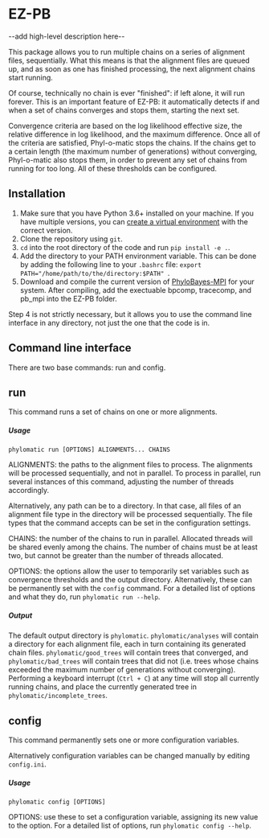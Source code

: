 # EZ-PB
--add high-level description here--

This package allows you to run multiple chains on a series of alignment files, sequentially. What this means is that the alignment files are queued up, and as soon as one has finished processing, the next alignment chains start running.

Of course, technically no chain is ever "finished": if left alone, it will run forever. This is an important feature of EZ-PB: it automatically detects if and when a set of chains converges and stops them, starting the next set.

Convergence criteria are based on the log likelihood effective size, the relative difference in log likelihood, and the maximum difference. Once all of the criteria are satisfied, Phyl-o-matic stops the chains. If the chains get to a certain length (the maximum number of generations) without converging, Phyl-o-matic also stops them, in order to prevent any set of chains from running for too long. All of these thresholds can be configured.

## Installation

1. Make sure that you have Python 3.6+ installed on your machine. If you have multiple versions, you can [create a virtual environment](https://conda.io/docs/user-guide/tasks/manage-environments.html#creating-an-environment-with-commands) with the correct version.
2. Clone the repository using `git`.
3. `cd` into the root directory of the code and run `pip install -e .`.
4. Add the directory to your PATH environment variable. This can be done by adding the following line to your `.bashrc` file: `export PATH="/home/path/to/the/directory:$PATH"
`.
5. Download and compile the current version of [PhyloBayes-MPI](https://github.com/bayesiancook/pbmpi) for your system. After compiling, add the exectuable bpcomp, tracecomp, and pb_mpi into the EZ-PB folder.

Step 4 is not strictly necessary, but it allows you to use the command line interface in any directory, not just the one that the code is in.

## Command line interface
There are two base commands: run and config.

## run
This command runs a set of chains on one or more alignments.

##### Usage
`phylomatic run [OPTIONS] ALIGNMENTS... CHAINS`

ALIGNMENTS: the paths to the alignment files to process. The alignments will be processed sequentially, and not in parallel. To process in parallel, run several instances of this command, adjusting the number of threads accordingly.

Alternatively, any path can be to a directory. In that case, all files of an alignment file type in the directory will be processed sequentially. The file types that the command accepts can be set in the configuration settings.

CHAINS: the number of the chains to run in parallel. Allocated threads will be shared evenly among the chains. The number of chains must be at least two, but cannot be greater than the number of threads allocated.

OPTIONS: the options allow the user to temporarily set variables such as convergence thresholds and the output directory. Alternatively, these can be permanently set with the `config` command. For a detailed list of options and what they do, run `phylomatic run --help`.

##### Output
The default output directory is `phylomatic`. `phylomatic/analyses` will contain a directory for each alignment file, each in turn containing its generated chain files. `phylomatic/good_trees` will contain trees that converged, and `phylomatic/bad_trees` will contain trees that did not (i.e. trees whose chains exceeded the maximum number of generations without converging). Performing a keyboard interrupt (`Ctrl + C`) at any time will stop all currently running chains, and place the currently generated tree in `phylomatic/incomplete_trees`.

## config
This command permanently sets one or more configuration variables.

Alternatively configuration variables can be changed manually by editing `config.ini`.

##### Usage
`phylomatic config [OPTIONS]`

OPTIONS: use these to set a configuration variable, assigning its new value to the option. For a detailed list of options, run `phylomatic config --help`.
